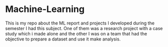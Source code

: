 # Machine-Learning
This is my repo about the ML report and projects I developed during the semester I had this subject.
One of them was a research project with a case study which i made alone and the other I was on a team that had the objective to prepare a dataset and use it make analysis.
